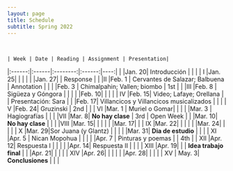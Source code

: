 ```yaml
---
layout: page
title: Schedule
subtitle: Spring 2022
---
```


<br>

	| Week | Date | Reading | Assignment | Presentation|
|:------:|:------|:--------:|:------:|----:|
|  |Jan. 20| Introducción  | | |
| I   |Jan. 25| | | |
|     |Jan. 27| | Response |  |
|II   |Feb. 1 | Cervantes de Salazar; Balbuena  | Annotation |  |
|     |Feb. 3 | Chimalpahin; Vallen; biombo | 1st | |
|III  |Feb. 8 | Sigüeza y Góngora | |  |
|     |Feb. 10|  | | |
| IV  |Feb. 15| Video; Lafaye; Orellana | | Presentación: Sara |
|     |Feb. 17| Villancicos y Villancicos musicalizados |  | |
| V   |Feb. 24| Gruzinski | 2nd |  |
| VI |Mar. 1 | Muriel o Gomar| | |
|    |Mar. 3 | Hagiografías | | |
|VII  |Mar. 8| **No hay clase** | 3rd | Open Week |
|  |Mar. 10| **No hay clase** | | |
|VIII  |Mar. 15| | | |
|      |Mar. 17| |
| IX   |Mar. 22| |  | |
|      |Mar. 24| | | |
| X   |Mar. 29|Sor Juana (y Glantz) | | |
|     |Mar. 31| **Dia de estudio** | | |
| XI  |Apr. 5 | Nican Mopohua | | |
|    |Apr. 7 | Pinturas y poemas | | 4th |
| XII  |Apr. 12| Respuesta I | |  |
|      |Apr. 14| Respuesta II | |  |
| XIII  |Apr. 19|  |  | **Idea trabajo final** |
|       |Apr. 21|  |  |  |
| XIV  |Apr. 26| |  | |
|      |Apr. 28| |  | |
| XV  | May. 3| **Conclusiones** | | |
